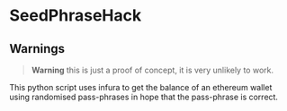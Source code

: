 # SeedPhraseHack

## Warnings
> **Warning**
> this is just a proof of concept, it is very unlikely to work.

This python script uses infura to get the balance of an ethereum wallet using randomised pass-phrases in hope that the pass-phrase is correct.
